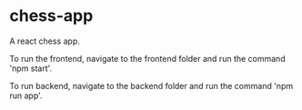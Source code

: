 # chess-app
A react chess app.

To run the frontend, navigate to the frontend folder and run the command 'npm start'.

To run backend, navigate to the backend folder and run the command 'npm run app'.